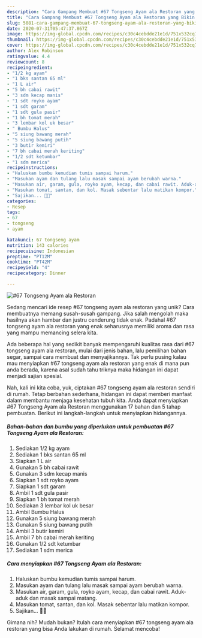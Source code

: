 ```yaml
---
description: "Cara Gampang Membuat #67 Tongseng Ayam ala Restoran yang Bikin Ngiler"
title: "Cara Gampang Membuat #67 Tongseng Ayam ala Restoran yang Bikin Ngiler"
slug: 5081-cara-gampang-membuat-67-tongseng-ayam-ala-restoran-yang-bikin-ngiler
date: 2020-07-31T05:47:37.867Z
image: https://img-global.cpcdn.com/recipes/c30c4cebdde21e1d/751x532cq70/67-tongseng-ayam-ala-restoran-foto-resep-utama.jpg
thumbnail: https://img-global.cpcdn.com/recipes/c30c4cebdde21e1d/751x532cq70/67-tongseng-ayam-ala-restoran-foto-resep-utama.jpg
cover: https://img-global.cpcdn.com/recipes/c30c4cebdde21e1d/751x532cq70/67-tongseng-ayam-ala-restoran-foto-resep-utama.jpg
author: Alex Robinson
ratingvalue: 4.4
reviewcount: 8
recipeingredient:
- "1/2 kg ayam"
- "1 bks santan 65 ml"
- "1 L air"
- "5 bh cabai rawit"
- "3 sdm kecap manis"
- "1 sdt royko ayam"
- "1 sdt garam"
- "1 sdt gula pasir"
- "1 bh tomat merah"
- "3 lembar kol uk besar"
- " Bumbu Halus"
- "5 siung bawang merah"
- "5 siung bawang putih"
- "3 butir kemiri"
- "7 bh cabai merah keriting"
- "1/2 sdt ketumbar"
- "1 sdm merica"
recipeinstructions:
- "Haluskan bumbu kemudian tumis sampai harum."
- "Masukan ayam dan tulang lalu masak sampai ayam berubah warna."
- "Masukan air, garam, gula, royko ayam, kecap, dan cabai rawit. Aduk-aduk dan masak sampai matang."
- "Masukan tomat, santan, dan kol. Masak sebentar lalu matikan kompor."
- "Sajikan... 👩‍🍳"
categories:
- Resep
tags:
- 67
- tongseng
- ayam

katakunci: 67 tongseng ayam 
nutrition: 143 calories
recipecuisine: Indonesian
preptime: "PT12M"
cooktime: "PT42M"
recipeyield: "4"
recipecategory: Dinner

---
```



![#67 Tongseng Ayam ala Restoran](https://img-global.cpcdn.com/recipes/c30c4cebdde21e1d/751x532cq70/67-tongseng-ayam-ala-restoran-foto-resep-utama.jpg)

Sedang mencari ide resep #67 tongseng ayam ala restoran yang unik? Cara membuatnya memang susah-susah gampang. Jika salah mengolah maka hasilnya akan hambar dan justru cenderung tidak enak. Padahal #67 tongseng ayam ala restoran yang enak seharusnya memiliki aroma dan rasa yang mampu memancing selera kita.

Ada beberapa hal yang sedikit banyak mempengaruhi kualitas rasa dari #67 tongseng ayam ala restoran, mulai dari jenis bahan, lalu pemilihan bahan segar, sampai cara membuat dan menyajikannya. Tak perlu pusing kalau mau menyiapkan #67 tongseng ayam ala restoran yang enak di mana pun anda berada, karena asal sudah tahu triknya maka hidangan ini dapat menjadi sajian spesial.




Nah, kali ini kita coba, yuk, ciptakan #67 tongseng ayam ala restoran sendiri di rumah. Tetap berbahan sederhana, hidangan ini dapat memberi manfaat dalam membantu menjaga kesehatan tubuh kita. Anda dapat menyiapkan #67 Tongseng Ayam ala Restoran menggunakan 17 bahan dan 5 tahap pembuatan. Berikut ini langkah-langkah untuk menyiapkan hidangannya.

<!--inarticleads1-->

##### Bahan-bahan dan bumbu yang diperlukan untuk pembuatan #67 Tongseng Ayam ala Restoran:

1. Sediakan 1/2 kg ayam
1. Sediakan 1 bks santan 65 ml
1. Siapkan 1 L air
1. Gunakan 5 bh cabai rawit
1. Gunakan 3 sdm kecap manis
1. Siapkan 1 sdt royko ayam
1. Siapkan 1 sdt garam
1. Ambil 1 sdt gula pasir
1. Siapkan 1 bh tomat merah
1. Sediakan 3 lembar kol uk besar
1. Ambil  Bumbu Halus
1. Gunakan 5 siung bawang merah
1. Gunakan 5 siung bawang putih
1. Ambil 3 butir kemiri
1. Ambil 7 bh cabai merah keriting
1. Gunakan 1/2 sdt ketumbar
1. Sediakan 1 sdm merica




<!--inarticleads2-->

##### Cara menyiapkan #67 Tongseng Ayam ala Restoran:

1. Haluskan bumbu kemudian tumis sampai harum.
1. Masukan ayam dan tulang lalu masak sampai ayam berubah warna.
1. Masukan air, garam, gula, royko ayam, kecap, dan cabai rawit. Aduk-aduk dan masak sampai matang.
1. Masukan tomat, santan, dan kol. Masak sebentar lalu matikan kompor.
1. Sajikan... 👩‍🍳




Gimana nih? Mudah bukan? Itulah cara menyiapkan #67 tongseng ayam ala restoran yang bisa Anda lakukan di rumah. Selamat mencoba!

